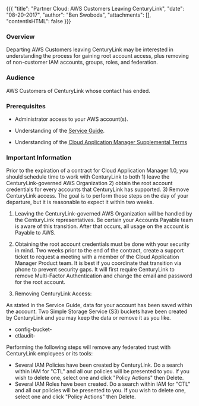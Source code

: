 {{{
  "title": "Partner Cloud: AWS Customers Leaving CenturyLink",
  "date": "08-20-2017",
  "author": "Ben Swoboda",
  "attachments": [],
  "contentIsHTML": false
}}}

### Overview

Departing AWS Customers leaving CenturyLink may be interested in understanding the process for gaining root account access, plus removing of non-customer IAM accounts, groups, roles, and federation.


### Audience

AWS Customers of CenturyLink whose contact has ended.

### Prerequisites

* Administrator access to your AWS account(s).

* Understanding of the [Service Guide](https://www.ctl.io/legal/cloud-application-manager/service-guide/).

* Understanding of the [Cloud Application Manager Supplemental Terms](https://www.ctl.io/legal/cloud-application-manager/supplemental-terms/)


### Important Information

Prior to the expiration of a contract for Cloud Application Manager 1.0, you should schedule time to work with CenturyLink to both 1) leave the CenturyLink-governed AWS Organization 2) obtain the root account credentials for every accounts that CenturyLink has supported. 3) Remove CenturyLink access. The goal is to perform those steps on the day of your departure, but it is reasonable to expect it within two weeks.

1. Leaving the CenturyLink-governed AWS Organization will be handled by the CenturyLink representatives. Be certain your Accounts Payable team is aware of this transition. After that occurs, all usage on the account is Payable to AWS.

2. Obtaining the root account credentials must be done with your security in mind. Two weeks prior to the end of the contract, create a support ticket to request a meeting with a member of the Cloud Application Manager Product team. It is best if you coordinate that transition via phone to prevent security gaps. It will first require CenturyLink to remove Multi-Factor Authentication and change the email and password for the root account.

3. Removing CenturyLink Access:

As stated in the Service Guide, data for your account has been saved within the account. Two Simple Storage Service (S3) buckets have been created by CenturyLink and you may keep the data or remove it as you like.
* config-bucket-<accountID>
* ctlaudit-<accountID>

Performing the following steps will remove any federated trust with CenturyLink employees or its tools:
* Several IAM Policies have been created by CenturyLink. Do a search within IAM for "CTL" and all our policies will be presented to you. If you wish to delete one, select one and click "Policy Actions" then Delete.
* Several IAM Roles have been created. Do a search within IAM for "CTL" and all our policies will be presented to you. If you wish to delete one, select one and click "Policy Actions" then Delete.
